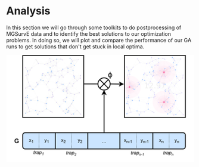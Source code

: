 # Analysis

In this section we will go through some toolkits to do postprocessing of MGSurvE data and to identify the best solutions to our optimization problems. In doing so, we will plot and compare the performance of our GA runs to get solutions that don't get stuck in local optima.

![](../../media/fitness.png)